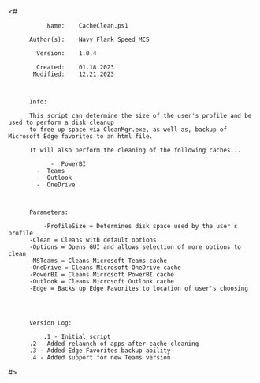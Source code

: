 <#


               Name:    CacheClean.ps1                                                               
                                                                                                   
          Author(s):    Navy Flank Speed MCS                                                                                                                                                 
                                                                                                       
            Version:    1.0.4                                                                        
                                                                                                  
            Created:    01.18.2023                                                                 
           Modified:    12.21.2023                                                                  
                                                                                                  
                                                                                                  
                                                                                                  
          Info:                                                                                   
                                                                                                  
          This script can determine the size of the user's profile and be used to perform a disk cleanup 
          to free up space via CleanMgr.exe, as well as, backup of Microsoft Edge favorites to an html file. 
	  
          It will also perform the cleaning of the following caches...
		  
		        -  PowerBI
			-  Teams
			-  Outlook
			-  OneDrive
          

          
          Parameters:
    
          	  -ProfileSize = Determines disk space used by the user's profile
		  -Clean = Cleans with default options
		  -Options = Opens GUI and allows selection of more options to clean
		  -MSTeams = Cleans Microsoft Teams cache
		  -OneDrive = Cleans Microsoft OneDrive cache
		  -PowerBI = Cleans Microsoft PowerBI cache
		  -Outlook = Cleans Microsoft Outlook cache
		  -Edge = Backs up Edge Favorites to location of user's choosing
		  
		  
          

          Version Log:

          	  .1 - Initial script
		  .2 - Added relaunch of apps after cache cleaning
		  .3 - Added Edge Favorites backup ability
		  .4 - Added support for new Teams version
                        

#>

